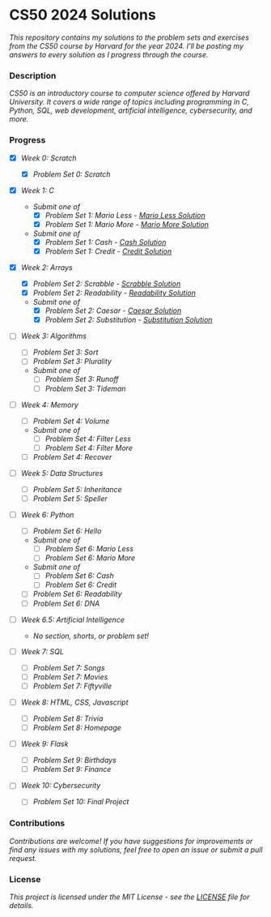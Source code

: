 # CS50 2024 Solutions

*This repository contains my solutions to the problem sets and exercises from the CS50 course by Harvard for the year 2024. I'll be posting my answers to every solution as I progress through the course.*

### Description
*CS50 is an introductory course to computer science offered by Harvard University. It covers a wide range of topics including programming in C, Python, SQL, web development, artificial intelligence, cybersecurity, and more.*

### Progress
- [x] *Week 0: Scratch*
  - [x] *Problem Set 0: Scratch*

- [x] *Week 1: C*
  - *Submit one of*
    - [x] *Problem Set 1: Mario Less - [Mario Less Solution](https://github.com/Lei0x1/cs50-2024/blob/main/Week-1-C/mario.md)*
    - [x] *Problem Set 1: Mario More - [Mario More Solution](https://github.com/Lei0x1/cs50-2024/blob/main/Week-1-C/mario-more.md)*
  - *Submit one of*
    - [x] *Problem Set 1: Cash - [Cash Solution](https://github.com/Lei0x1/cs50-2024/blob/main/Week-1-C/cash.md)*
    - [x] *Problem Set 1: Credit - [Credit Solution](https://github.com/Lei0x1/cs50-2024/blob/main/Week-1-C/credit.md)*

- [x] *Week 2: Arrays*
  - [x] *Problem Set 2: Scrabble - [Scrabble Solution](https://github.com/Lei0x1/cs50-2024/blob/main/Week-2-Array/scrabble.md)*
  - [x] *Problem Set 2: Readability - [Readability Solution](https://github.com/Lei0x1/cs50-2024/blob/main/Week-2-Array/readability.md)*
  - *Submit one of*
    - [x] *Problem Set 2: Caesar - [Caesar Solution](https://github.com/Lei0x1/cs50-2024/blob/main/Week-2-Array/caesar.md)*
    - [x] *Problem Set 2: Substitution - [Substitution Solution](https://github.com/Lei0x1/cs50-2024/blob/main/Week-2-Array/substitution.md)*

- [ ] *Week 3: Algorithms*
  - [ ] *Problem Set 3: Sort*
  - [ ] *Problem Set 3: Plurality*
  - *Submit one of*
    - [ ] *Problem Set 3: Runoff*
    - [ ] *Problem Set 3: Tideman*

- [ ] *Week 4: Memory*
  - [ ] *Problem Set 4: Volume*
  - *Submit one of*
    - [ ] *Problem Set 4: Filter Less*
    - [ ] *Problem Set 4: Filter More*
  - [ ] *Problem Set 4: Recover*

- [ ] *Week 5: Data Structures*
  - [ ] *Problem Set 5: Inheritance*
  - [ ] *Problem Set 5: Speller*

- [ ] *Week 6: Python*
  - [ ] *Problem Set 6: Hello*
  - *Submit one of*
    - [ ] *Problem Set 6: Mario Less*
    - [ ] *Problem Set 6: Mario More*
  - *Submit one of*
    - [ ] *Problem Set 6: Cash*
    - [ ] *Problem Set 6: Credit*
  - [ ] *Problem Set 6: Readability*
  - [ ] *Problem Set 6: DNA*

- [ ] *Week 6.5: Artificial Intelligence*
  - *No section, shorts, or problem set!*

- [ ] *Week 7: SQL*
  - [ ] *Problem Set 7: Songs*
  - [ ] *Problem Set 7: Movies*
  - [ ] *Problem Set 7: Fiftyville*

- [ ] *Week 8: HTML, CSS, Javascript*
  - [ ] *Problem Set 8: Trivia*
  - [ ] *Problem Set 8: Homepage*

- [ ] *Week 9: Flask*
  - [ ] *Problem Set 9: Birthdays*
  - [ ] *Problem Set 9: Finance*

- [ ] *Week 10: Cybersecurity*
  - [ ] *Problem Set 10: Final Project*

### Contributions
*Contributions are welcome! If you have suggestions for improvements or find any issues with my solutions, feel free to open an issue or submit a pull request.*

### License
*This project is licensed under the MIT License - see the [LICENSE](https://github.com/Lei0x1/cs50-2024/blob/main/LICENSE) file for details.*

